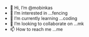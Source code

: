 - 👋 Hi, I’m @mobinkas
- 👀 I’m interested in ...fencing
- 🌱 I’m currently learning ...coding
- 💞️ I’m looking to collaborate on ...mk
- 📫 How to reach me ...me
<!---
mobinkas/mobinkas is a ✨ special ✨ repository because its `README.md` (this file) appears on your GitHub profile.
You can click the Preview link to take a look at your changes.
--->
